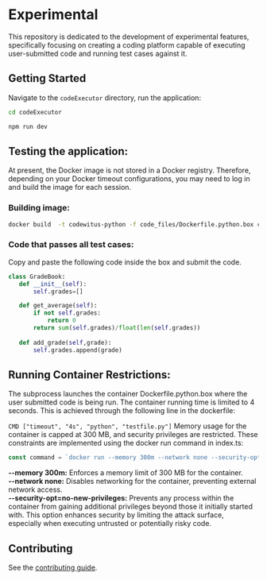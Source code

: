 # Experimental
This repository is dedicated to the development of experimental features, specifically focusing on creating a coding platform capable of executing user-submitted code and running test cases against it.

## Getting Started
Navigate to the `codeExecutor` directory, run the application:

```bash
cd codeExecutor
```
```bash
npm run dev
```

## Testing the application:
At present, the Docker image is not stored in a Docker registry. Therefore, depending on your Docker timeout configurations, you may need to log in and build the image for each session.

### Building image:
```bash
docker build  -t codewitus-python -f code_files/Dockerfile.python.box code_files/.
```


### Code that passes all test cases:
Copy and paste the following code inside the box and submit the code. 

```python
class GradeBook:
   def __init__(self):
       self.grades=[]

   def get_average(self):
       if not self.grades:
           return 0
       return sum(self.grades)/float(len(self.grades))
  
   def add_grade(self,grade):
       self.grades.append(grade)
```
## Running Container Restrictions: 
The subprocess launches the container Dockerfile.python.box where the user submitted code is being run. The container running time is limited to 4 seconds. This is achieved through the following line in the dockerfile:<br />

```CMD ["timeout", "4s", "python", "testfile.py"]``` 
Memory usage for the container is capped at 300 MB, and security privileges are restricted. These constraints are implemented using the docker run command in index.ts:

 ```typescript
const command = `docker run --memory 300m --network none --security-opt=no-new-privileges -v "$(pwd)/code_files/code.py":/usr/src/code.py -v "$(pwd)/code_files/test-reports":/usr/src/test-reports codewitus-python`;
```

**--memory 300m:** Enforces a memory limit of 300 MB for the container.<br/>
**--network none:** Disables networking for the container, preventing external network access.<br/>
**--security-opt=no-new-privileges:** Prevents any process within the container from gaining additional privileges beyond those it initially started with. This option enhances security by limiting the attack surface, especially when executing untrusted or potentially risky code.

## Contributing

See the [contributing guide](https://github.com/codewit-us/codewit.us/blob/main/CONTRIBUTING.md).